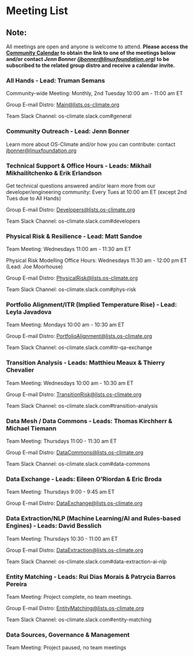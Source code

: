 # Meeting List

## **Note:**

All meetings are open and anyone is welcome to attend. **Please access the [Community Calendar](https://west.exch092.serverdata.net/owa/calendar/f55f275b1e724cc49b5a52f50c30a11f@os-climate.org/022d1c0017744eebbf9f14f737493bd67046415453482209411/calendar.html) to obtain the link to one of the meetings below and/or contact _Jenn Bonner (<jbonner@linuxfoundation.org>)_ to be subscribed to the related group distro and receive a calendar invite.**

### All Hands - Lead: Truman Semans

Community-wide Meeting: Monthly, 2nd Tuesday 10:00 am - 11:00 am ET

Group E-mail Distro: <Main@lists.os-climate.org>

Team Slack Channel: os-climate.slack.com#general

### Community Outreach - Lead: Jenn Bonner

Learn more about OS-Climate and/or how you can contribute: contact <jbonner@linuxfoundation.org>

### Technical Support & Office Hours - Leads: Mikhail Mikhailitchenko & Erik Erlandson

Get technical questions answered and/or learn more from our developer/engineering community: Every Tues at 10:00 am ET (except 2nd Tues due to All Hands)

Group E-mail Distro: <Developers@lists.os-climate.org>

Team Slack Channel: os-climate.slack.com#developers

### Physical Risk & Resilience - Lead: Matt Sandoe

Team Meeting: Wednesdays 11:00 am - 11:30 am ET

Physical Risk Modelling Office Hours: Wednesdays 11:30 am - 12:00 pm ET (Lead: Joe Moorhouse)

Group E-mail Distro: <PhysicalRisk@lists.os-climate.org>

Team Slack Channel: os-climate.slack.com#phys-risk

### Portfolio Alignment/ITR (Implied Temperature Rise) - Lead: Leyla Javadova

Team Meeting: Mondays 10:00 am - 10:30 am ET

Group E-mail Distro: <PortfolioAlignment@lists.os-climate.org>

Team Slack Channel: os-climate.slack.com#itr-qa-exchange

### Transition Analysis - Leads: Matthieu Meaux & Thierry Chevalier

Team Meeting: Wednesdays 10:00 am - 10:30 am ET

Group E-mail Distro: <TransitionRisk@lists.os-climate.org>

Team Slack Channel: os-climate.slack.com#transition-analysis

### Data Mesh / Data Commons - Leads: Thomas Kirchherr & Michael Tiemann

Team Meeting: Thursdays 11:00 - 11:30 am ET

Group E-mail Distro: <DataCommons@lists.os-climate.org>

Team Slack Channel: os-climate.slack.com#data-commons

### Data Exchange - Leads: Eileen O'Riordan & Eric Broda

Team Meeting: Thursdays 9:00 - 9:45 am ET

Group E-mail Distro: <DataExchange@lists.os-climate.org>

### Data Extraction/NLP (Machine Learning/AI and Rules-based Engines) - Leads: David Besslich

Team Meeting: Thursdays 10:30 - 11:00 am ET

Group E-mail Distro: <DataExtraction@lists.os-climate.org>

Team Slack Channel: os-climate.slack.com#data-extraction-ai-nlp

### Entity Matching - Leads: Rui Dias Morais & Patrycia Barros Pereira

Team Meeting: Project complete, no team meetings.

Group E-mail Distro: <EntityMatching@lists.os-climate.org>

Team Slack Channel: os-climate.slack.com#entity-matching

### Data Sources, Governance & Management

Team Meeting: Project paused, no team meetings
